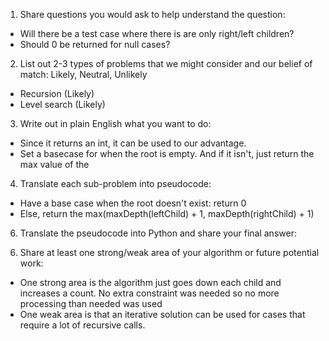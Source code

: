 1. Share questions you would ask to help understand the question:
- Will there be a test case where there is are only right/left children?
- Should 0 be returned for null cases?

2. List out 2-3 types of problems that we might consider and our belief of match: Likely, Neutral, Unlikely
- Recursion (Likely)
- Level search (Likely)

3. Write out in plain English what you want to do: 
- Since it returns an int, it can be used to our advantage.
- Set a basecase for when the root is empty. And if it isn't, just return the max value of the 

4. Translate each sub-problem into pseudocode:
- Have a base case when the root doesn't exist: return 0
- Else, return the max(maxDepth(leftChild) + 1, maxDepth(rightChild) + 1)

6. Translate the pseudocode into Python and share your final answer:
  <!-- class Solution:
    def maxDepth(self, root: Optional[TreeNode]) -> int:
        if not root:
            return 0
        return max(self.maxDepth(root.left) + 1, self.maxDepth(root.right) + 1)
         -->

6. Share at least one strong/weak area of your algorithm or future potential work:
- One strong area is the algorithm just goes down each child and increases a count. No extra constraint was needed so no more processing than needed was used
- One weak area is that an iterative solution can be used for cases that require a lot of recursive calls. 